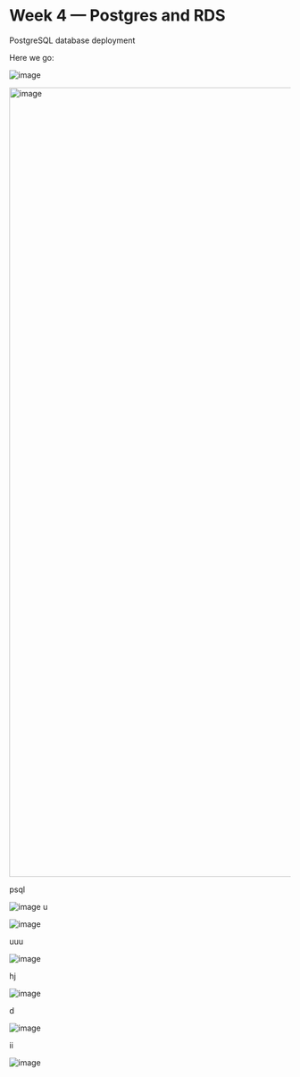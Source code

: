 # Week 4 — Postgres and RDS


PostgreSQL database deployment

Here we go:

![image](https://user-images.githubusercontent.com/124897604/228431408-a8c110bd-047f-4fd2-ba4a-62cab2154a0e.png)




<img width="1413" alt="image" src="https://user-images.githubusercontent.com/124897604/228430982-15e26499-b00b-4f29-ad8a-0d5b28928f99.png">


psql

![image](https://user-images.githubusercontent.com/124897604/228890820-affa14d0-ff3c-49f7-a773-d143ff71c12c.png)
u

![image](https://user-images.githubusercontent.com/124897604/228953299-8d8fc583-51ab-4c21-a467-b6f99ebe0fe5.png)

uuu

![image](https://user-images.githubusercontent.com/124897604/228964658-0c762c4f-bf34-469f-bdea-9096211f316f.png)


hj

![image](https://user-images.githubusercontent.com/124897604/228965539-6b2ccc53-e270-415c-8d0b-65a91027be73.png)

d

![image](https://user-images.githubusercontent.com/124897604/229015763-4cba3cba-704f-46cc-b213-39885115f312.png)

ii

![image](https://user-images.githubusercontent.com/124897604/229017921-e787786f-86ca-409d-92c3-07fd7a5af157.png)










